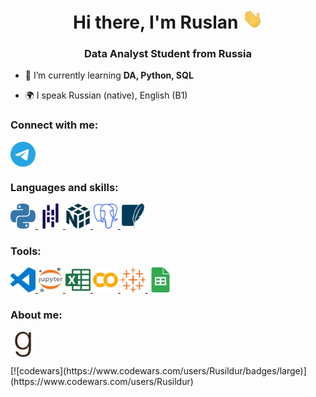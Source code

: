 <h1 align="center">Hi there, I'm Ruslan</a> 
<img src="https://github.com/Rusildur/Rusildur/blob/927879370ea70d71dda27d9489191b181ceb41b2/icons/Hi.gif" height="32"/></h1>
<h3 align="center">Data Analyst Student from Russia</h3>


- 💪 I’m currently learning **DA, Python, SQL**

- 🌍 I speak Russian (native), English (B1)

### Connect with me:
<p align="left">
<a href="https://t.me/Mustafin_Ruslan_F" target="blank"><img align="center" src="https://github.com/Rusildur/Rusildur/blob/fe132de777ed44df01c679632014396e04e47238/icons/telegram.svg" alt="telegram" height="40" width="40" /></a>
</p>

### Languages and skills:
<p align="left"> 
<a href="https://www.python.org" target="_blank" rel="noreferrer"> <img src="https://github.com/Rusildur/Rusildur/blob/c21c503fd2b9c725e69a1114161ec3319a28bf5d/icons/python.svg" alt="python" width="40" height="40"/> </a> 
 <a href="https://pandas.pydata.org/docs/" target="_blank" rel="noreferrer"> <img src="https://github.com/Rusildur/Rusildur/blob/0a0937ea8317526efdda7ddb5f14db893a001e3d/icons/pandas.svg" alt="pandas" width="40" height="40"/> </a> 
 <a href="https://numpy.org/" target="_blank" rel="noreferrer"> <img src="https://github.com/Rusildur/Rusildur/blob/4f1f68063151532c1e8e7103cb628bba7839fb64/icons/numpy.svg" alt="numpy" width="40" height="40"/> </a> 
<a href="https://www.postgresql.org/" target="_blank" rel="noreferrer"> <img src="https://github.com/Rusildur/Rusildur/blob/0a0937ea8317526efdda7ddb5f14db893a001e3d/icons/postgresql.svg" alt="sql" width="40" height="40"/> </a>
<a href="https://www.sqlite.org/index.html" target="_blank" rel="noreferrer"> <img src="https://github.com/Rusildur/Rusildur/blob/b50f1efc63fa7971c5c175c0e2afc165feddcbc6/icons/sqlite.svg" alt="sql" width="40" height="40"/> </a> 
  
</p>

### Tools:
<p align="left"> 
<a href="https://code.visualstudio.com/" target="_blank" rel="noreferrer"> <img src="https://github.com/Rusildur/Rusildur/blob/61c873537f01ab6d1768cff1f306a94187bf3fc3/icons/visualstudiocode.svg" alt="vsc" width="40" height="40"/> </a> 
<a href="https://jupyter.org/" target="_blank" rel="noreferrer"> <img src="https://github.com/Rusildur/Rusildur/blob/0a0937ea8317526efdda7ddb5f14db893a001e3d/icons/jupyter.svg" alt="jupyter" width="40" height="40"/> </a> 
<a href="https://support.microsoft.com/en-us/excel" target="_blank" rel="noreferrer"> <img src="https://github.com/Rusildur/Rusildur/blob/0a0937ea8317526efdda7ddb5f14db893a001e3d/icons/microsoftexcel.svg" alt="excel" width="40" height="40"/> </a> 
<a href="https://colab.research.google.com/" target="_blank" rel="noreferrer"> <img src="https://github.com/Rusildur/Rusildur/blob/8e229da9e9eb15d77e5f9a57975cf2fb9a63a65c/icons/colab.svg" alt="colab" width="40" height="40"/> </a> 
<a href="https://www.tableau.com"> <img src="https://github.com/Rusildur/Rusildur/blob/646723f142b754874f9f4d10775e974a33b1b930/icons/tableau.svg" alt="tableau" width="40" height="40"/> </a>
 <a href="https://www.google.com/intl/ru/sheets/about/"> <img src="https://github.com/Rusildur/Rusildur/blob/235123245932d77215f7170c5158b02009149635/icons/sheets.svg" alt="tableau" width="40" height="40"/> </a> 
</p>

### About me:
<p align="left"> 
<a href="https://www.goodreads.com/user/show/99753736-ruslan" target="blank"><img align="center" src="https://github.com/Rusildur/Rusildur/blob/9d1f66506d10d4027f02ef449d15c5988f2ab9eb/icons/goodreads.svg" alt="goodreads" height="40" width="40" /></a>
</p>
[![codewars](https://www.codewars.com/users/Rusildur/badges/large)](https://www.codewars.com/users/Rusildur) 
